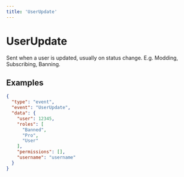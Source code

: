 ```yaml
---
title: 'UserUpdate'
---
```

# UserUpdate

Sent when a user is updated, usually on status change. E.g. Modding, Subscribing, Banning.

## Examples
```json
{
  "type": "event",
  "event": "UserUpdate",
  "data": {
    "user": 12345,
    "roles": [
      "Banned",
      "Pro",
      "User"
    ],
    "permissions": [],
    "username": "username"
  }
}
```

